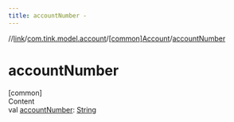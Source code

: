 ```yaml
---
title: accountNumber -
---
```

//[link](../../index.md)/[com.tink.model.account](../index.md)/[[common]Account](index.md)/[accountNumber](account-number.md)



# accountNumber  
[common]  
Content  
val [accountNumber](account-number.md): [String](https://kotlinlang.org/api/latest/jvm/stdlib/kotlin/-string/index.html)  



